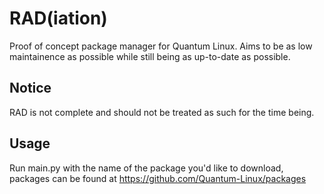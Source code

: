 # RAD(iation)
Proof of concept package manager for Quantum Linux. Aims to be as low maintainence as possible while still being as up-to-date as possible.

## Notice
RAD is not complete and should not be treated as such for the time being.

## Usage
Run main.py with the name of the package you'd like to download, packages can be found at https://github.com/Quantum-Linux/packages

